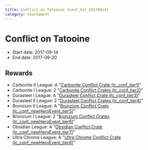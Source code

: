 ```yaml
---
title: Conflict on Tatooine (conf_tat_20170914)
category: tournament
---
```

# Conflict on Tatooine

  * Start date: 2017-09-14
  * End date: 2017-09-20

## Rewards

  * Carbonite II League: A "[Carbonite Conflict Crate (lc_conf_tier1)](lc_conf_tier1.html)"
  * Carbonite I League: 2 "[Carbonite Conflict Crates (lc_conf_tier2)](lc_conf_tier2.html)"
  * Durasteel I League: A "[Durasteel Conflict Crate (lc_conf_tier3)](lc_conf_tier3.html)"
  * Durasteel II League: 2 "[Durasteel Conflict Crates (lc_conf_tier4)](lc_conf_tier4.html)"
  * Bronzium II League: A "[Bronzium Conflict Crate (lc_conf_newHeroEvent_tier5)](lc_conf_newHeroEvent_tier5.html)"
  * Bronzium I League: 2 "[Bronzium Conflict Crates (lc_conf_newHeroEvent_tier6)](lc_conf_newHeroEvent_tier6.html)"
  * Obsidian League: A "[Obsidian Conflict Crate (lc_conf_newHeroEvent_tier7)](lc_conf_newHeroEvent_tier7.html)"
  * Ultra Chrome League: A "[Ultra Chrome Conflict Crate (lc_conf_newHeroEvent_tier8)](lc_conf_newHeroEvent_tier8.html)"
